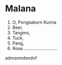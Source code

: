 # Malana
1. O, Pongsakorn Kunna
2. Beer, 
3. Tangmo, 
4. Tuck, 
5. Pang, 
6. Rose............................

admsnmdsndnf

